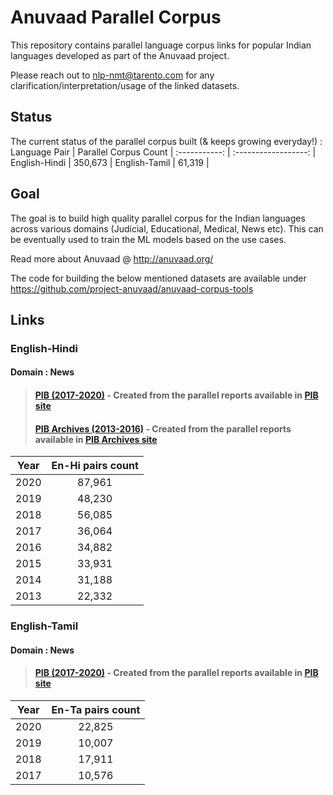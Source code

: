 # Anuvaad Parallel Corpus
This repository contains parallel language corpus links for popular Indian languages developed as part of the Anuvaad project.
>
Please reach out to nlp-nmt@tarento.com for any clarification/interpretation/usage of the linked datasets.
>

## Status
The current status of the parallel corpus built (& keeps growing everyday!) : 
Language Pair | Parallel Corpus Count |
:-----------: | :------------------: |
English-Hindi |  350,673             |
English-Tamil |   61,319            |


## Goal
The goal is to build high quality parallel corpus for the Indian languages across various domains (Judicial, Educational, Medical, News etc).
This can be eventually used to train the ML models based on the use cases.
>
Read more about Anuvaad @ http://anuvaad.org/
>
The code for building the below mentioned datasets are available under https://github.com/project-anuvaad/anuvaad-corpus-tools
>
>
## Links
### English-Hindi
#### Domain : News
> #### [PIB (2017-2020)](https://anuvaad-parallel-corpus.s3-us-west-2.amazonaws.com/pib_2017_2020_en_hi.zip) - Created from the parallel reports available in [PIB site](https://www.pib.gov.in/)
> #### [PIB Archives (2013-2016)](https://anuvaad-parallel-corpus.s3-us-west-2.amazonaws.com/pibarchives_2013_2016_en_hi.zip) - Created from the parallel reports available in [PIB Archives site](https://archive.pib.gov.in/)

Year  | En-Hi pairs count |
:---: | :---: |
2020  | 87,961 |
2019  | 48,230 |
2018  | 56,085 |
2017  | 36,064 |
2016  | 34,882 |
2015  | 33,931 |
2014  | 31,188 |
2013  | 22,332 |

### English-Tamil
#### Domain : News
> #### [PIB (2017-2020)](https://anuvaad-parallel-corpus.s3-us-west-2.amazonaws.com/pib_2017_2020_en_ta.zip) - Created from the parallel reports available in [PIB site](https://www.pib.gov.in/)

Year  | En-Ta pairs count |
:---: | :---: |
2020  | 22,825 |
2019  | 10,007 |
2018  | 17,911 |
2017  | 10,576 |

